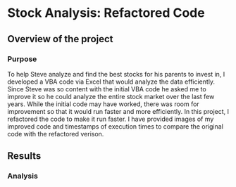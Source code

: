 # Stock Analysis: Refactored Code
## Overview of the project
### Purpose
To help Steve analyze and find the best stocks for his parents to invest in, I developed a VBA code via Excel that would analyze the data efficiently. Since Steve was so content with the initial VBA code he asked me to improve it so he could analyze the entire stock market over the last few years. While the initial code may have worked, there was room for improvement so that it would run faster and more efficiently. In this project, I refactored the code to make it run faster. I have provided images of my improved code and timestamps of execution times to compare the original code with the refactored verison. 
## Results
### Analysis 
